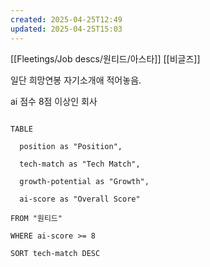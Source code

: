 ```yaml
---
created: 2025-04-25T12:49
updated: 2025-04-25T15:03
---
```

[[Fleetings/Job descs/원티드/아스타]] [[비글즈]]

일단 희망연봉 자기소개애 적어놓음.

ai 점수 8점 이상인 회사

```dataview

TABLE

  position as "Position",

  tech-match as "Tech Match",

  growth-potential as "Growth",

  ai-score as "Overall Score"

FROM "원티드"

WHERE ai-score >= 8

SORT tech-match DESC

```




